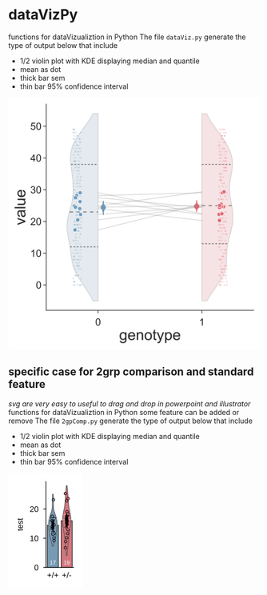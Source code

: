 # dataVizPy
functions for dataVizualiztion in Python
The file `dataViz.py` generate the type of output below that include
* 1/2 violin plot with KDE displaying median and quantile
* mean as dot
* thick bar sem
* thin bar 95% confidence interval

<img src="testPlot.svg">

## specific case for 2grp comparison and standard feature
*svg are very easy to useful to drag and drop in powerpoint and illustrator*
functions for dataVizualiztion in Python some feature can be added or remove
The file `2gpComp.py` generate the type of output below that include
* 1/2 violin plot with KDE displaying median and quantile
* mean as dot
* thick bar sem
* thin bar 95% confidence interval

<img src="2gpComp.svg">